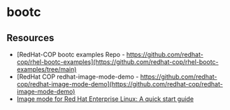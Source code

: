 # bootc






## Resources

- [RedHat-COP bootc examples Repo - https://github.com/redhat-cop/rhel-bootc-examples](https://github.com/redhat-cop/rhel-bootc-examples/tree/main)
- [RedHat COP redhat-image-mode-demo - https://github.com/redhat-cop/redhat-image-mode-demo](https://github.com/redhat-cop/redhat-image-mode-demo)
- [Image mode for Red Hat Enterprise Linux: A quick start guide](https://www.redhat.com/en/blog/image-mode-red-hat-enterprise-linux-quick-start-guide)